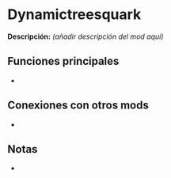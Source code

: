 # Dynamictreesquark

**Descripción:** *(añadir descripción del mod aquí)*

## Funciones principales
- 

## Conexiones con otros mods
- 

## Notas
- 
